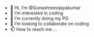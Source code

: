 - 👋 Hi, I’m @Gunashreevijayakumar
- 👀 I’m interested in coding
- 🌱 I’m currently doing my PG
- 💞️ I’m looking to collaborate on coding
- 📫 How to reach me ...

<!---
Gunashree29516/Gunashree29516 is a ✨ special ✨ repository because its `README.md` (this file) appears on your GitHub profile.
You can click the Preview link to take a look at your changes.
--->
